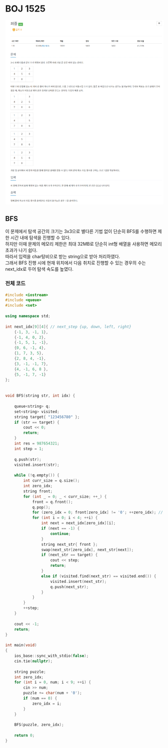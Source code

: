 # BOJ 1525 

![예시 이미지](https://github.com/PNU-PULSE/2022-Spring/blob/main/Breadth_First_Search/BOJ_1525/1.png)

## BFS
이 문제에서 탐색 공간의 크기는 3x3으로 별다른 기법 없이 단순히 BFS를 수행하면 제한 시간 내에 탐색을 진행할 수 있다. <br>
하지만 이때 문제의 메모리 제한은 최대 32MB로 단순히 int형 배열을 사용하면 메모리 초과가 나기 쉽다. <br>
따라서 입력을 char탕비으로 받는 string으로 받아 처리하였다. <br>
그래서 BFS 진행 시에 현재 위치에서 다음 취치로 진행할 수 있는 경우의 수는 next_idx로 두어 탐색 속도를 높였다. <br>

### 전체 코드

```C++
#include <iostream>
#include <queue>
#include <set>

using namespace std;

int next_idx[9][4]{ // next_step {up, down, left, right}
	{-1, 3, -1, 1},
	{-1, 4, 0, 2},
	{-1, 5, 1, -1},
	{0, 6, -1, 4},
	{1, 7, 3, 5},
	{2, 8, 4, -1},
	{3, -1, -1, 7},
	{4, -1, 6, 8 },
	{5, -1, 7, -1}
};


void BFS(string str, int idx) {
	
	queue<string> q;
	set<string> visited;
	string target{ "123456780" };
	if (str == target) {
		cout << 0;
		return;
	}
	int res = 987654321;
	int step = 1;

	q.push(str);
	visited.insert(str);

	while (!q.empty()) {
		int curr_size = q.size();
		int zero_idx;
		string front;
		for (int _ = 0; _ < curr_size; ++_) {
			front = q.front();
			q.pop();
			for (zero_idx = 0; front[zero_idx] != '0'; ++zero_idx); // front 절대 안 벗어남
			for (int i = 0; i < 4; ++i) {
				int next = next_idx[zero_idx][i];
				if (next == -1) {
					continue;
				}
				string next_str{ front };
				swap(next_str[zero_idx], next_str[next]);
				if (next_str == target) {
					cout << step;
					return;
				}
				else if (visited.find(next_str) == visited.end()) {
					visited.insert(next_str);
					q.push(next_str);
				}
			}
		}
		++step;
	}

	cout << -1;
	return;
}

int main(void)
{
	ios_base::sync_with_stdio(false);
	cin.tie(nullptr);
	
	string puzzle;
	int zero_idx;
	for (int i = 0, num; i < 9; ++i) {
		cin >> num;
		puzzle += char(num + '0');
		if (num == 0) {
			zero_idx = i;
		}
	}

	BFS(puzzle, zero_idx);

	return 0;
}
